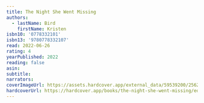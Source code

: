 ```yaml
---
title: The Night She Went Missing
authors:
  - lastName: Bird
    firstName: Kristen
isbn10: '0778332101'
isbn13: '9780778332107'
read: 2022-06-26
rating: 4
yearPublished: 2022
reading: false
asin:
subtitle:
narrators:
coverImageUrl: https://assets.hardcover.app/external_data/59539200/256266da33b99d8553c6a9236f3aa6b2acdc137e.jpeg
hardcoverUrl: https://hardcover.app/books/the-night-she-went-missing/editions/30466005
---
```


